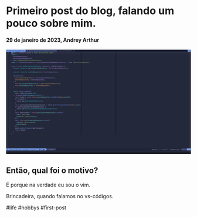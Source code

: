 # Primeiro post do blog, falando um pouco sobre mim.

#### 29 de janeiro de 2023, Andrey Arthur

![screeenshot](./assets/screenshot.png)

## Então, qual foi o motivo?

É porque na verdade eu sou o vim.

Brincadeira, quando falamos no vs-códigos.

\#life #hobbys #first-post
